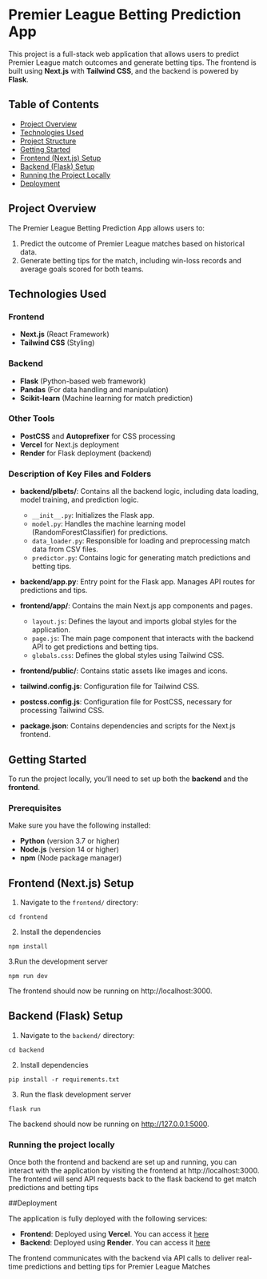 # Premier League Betting Prediction App

This project is a full-stack web application that allows users to predict Premier League match outcomes and generate betting tips. The frontend is built using **Next.js** with **Tailwind CSS**, and the backend is powered by **Flask**.

## Table of Contents

- [Project Overview](#project-overview)
- [Technologies Used](#technologies-used)
- [Project Structure](#project-structure)
- [Getting Started](#getting-started)
- [Frontend (Next.js) Setup](#frontend-nextjs-setup)
- [Backend (Flask) Setup](#backend-flask-setup)
- [Running the Project Locally](#running-the-project-locally)
- [Deployment](#deployment)

## Project Overview

The Premier League Betting Prediction App allows users to:
1. Predict the outcome of Premier League matches based on historical data.
2. Generate betting tips for the match, including win-loss records and average goals scored for both teams.

## Technologies Used

### Frontend
- **Next.js** (React Framework)
- **Tailwind CSS** (Styling)

### Backend
- **Flask** (Python-based web framework)
- **Pandas** (For data handling and manipulation)
- **Scikit-learn** (Machine learning for match prediction)

### Other Tools
- **PostCSS** and **Autoprefixer** for CSS processing
- **Vercel** for Next.js deployment
- **Render** for Flask deployment (backend)



### Description of Key Files and Folders

- **backend/plbets/**: Contains all the backend logic, including data loading, model training, and prediction logic.
  - `__init__.py`: Initializes the Flask app.
  - `model.py`: Handles the machine learning model (RandomForestClassifier) for predictions.
  - `data_loader.py`: Responsible for loading and preprocessing match data from CSV files.
  - `predictor.py`: Contains logic for generating match predictions and betting tips.
  
- **backend/app.py**: Entry point for the Flask app. Manages API routes for predictions and tips.

- **frontend/app/**: Contains the main Next.js app components and pages.
  - `layout.js`: Defines the layout and imports global styles for the application.
  - `page.js`: The main page component that interacts with the backend API to get predictions and betting tips.
  - `globals.css`: Defines the global styles using Tailwind CSS.

- **frontend/public/**: Contains static assets like images and icons.

- **tailwind.config.js**: Configuration file for Tailwind CSS.

- **postcss.config.js**: Configuration file for PostCSS, necessary for processing Tailwind CSS.

- **package.json**: Contains dependencies and scripts for the Next.js frontend.



## Getting Started

To run the project locally, you’ll need to set up both the **backend** and the **frontend**.

### Prerequisites

Make sure you have the following installed:

- **Python** (version 3.7 or higher)
- **Node.js** (version 14 or higher)
- **npm** (Node package manager)

## Frontend (Next.js) Setup

1. Navigate to the `frontend/` directory:
```
cd frontend
```
2. Install the dependencies
```
npm install
```
3.Run the development server
```
npm run dev 
```

The frontend should now be running on http://localhost:3000.

## Backend (Flask) Setup

1. Navigate to the `backend/` directory:
```
cd backend
```
2. Install dependencies
```
pip install -r requirements.txt
```
3. Run the flask development server
```
flask run
```
The backend should now be running on http://127.0.0.1:5000.

### Running the project locally

Once both the frontend and backend are set up and running, you can interact with the application by visiting the frontend at http://localhost:3000. The frontend will send API requests back to the flask backend to get match predictions and betting tips

##Deployment 

The application is fully deployed with the following services:
- **Frontend**: Deployed using **Vercel**. You can access it [here](https://pl-bets.vercel.app/)
- **Backend**: Deployed using **Render**. You can access it [here](https://plbets.onrender.com/)

The frontend communicates with the backend via API calls to deliver real-time predictions and betting tips for Premier League Matches